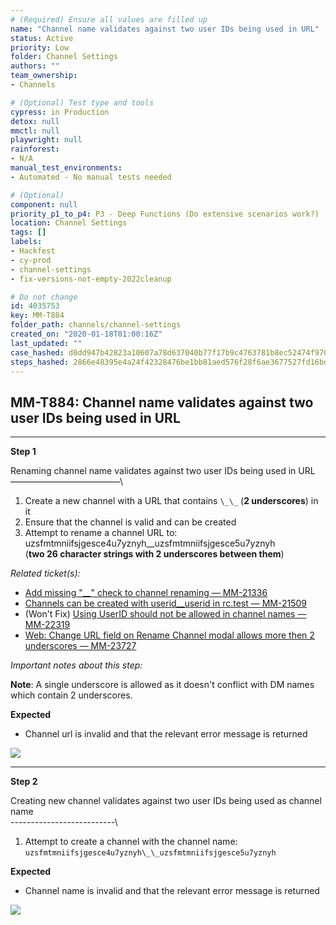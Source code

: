 ```yaml
---
# (Required) Ensure all values are filled up
name: "Channel name validates against two user IDs being used in URL"
status: Active
priority: Low
folder: Channel Settings
authors: ""
team_ownership: 
- Channels

# (Optional) Test type and tools
cypress: in Production
detox: null
mmctl: null
playwright: null
rainforest: 
- N/A
manual_test_environments: 
- Automated - No manual tests needed

# (Optional)
component: null
priority_p1_to_p4: P3 - Deep Functions (Do extensive scenarios work?)
location: Channel Settings
tags: []
labels: 
- Hackfest
- cy-prod
- channel-settings
- fix-versions-not-empty-2022cleanup

# Do not change
id: 4035753
key: MM-T884
folder_path: channels/channel-settings
created_on: "2020-01-18T01:00:16Z"
last_updated: ""
case_hashed: d0dd947b42823a10607a78d637040b77f17b9c4763781b8ec52474f97071cabf49f21cc2e85bd7612aceaa2948401f3c
steps_hashed: 2866e48395e4a24f42328476be1bb81aed576f28f6ae3677527fd16bdc2a7d71e0471f597cd5c655ec0d7cf506c431b6
---
```


## MM-T884: Channel name validates against two user IDs being used in URL

---

**Step 1**

Renaming channel name validates against two user IDs being used in URL\
–––––––––––––––––––––––––\\

1. Create a new channel with a URL that contains `\_\_` (**2 underscores**) in it
2. Ensure that the channel is valid and can be created
3. Attempt to rename a channel URL to: uzsfmtmniifsjgesce4u7yznyh\_\_uzsfmtmniifsjgesce5u7yznyh
   \
   (**two 26 character strings with 2 underscores between them**)

_Related ticket(s):_

- [Add missing "\_\_" check to channel renaming — MM-21336](https://mattermost.atlassian.net/browse/MM-21336)
- [Channels can be created with userid\_\_userid in rc.test — MM-21509](https://mattermost.atlassian.net/browse/MM-21509)
- (Won't Fix) [Using UserID should not be allowed in channel names — MM-22319](https://mattermost.atlassian.net/browse/MM-22319)
- [Web: Change URL field on Rename Channel modal allows more then 2 underscores — MM-23727](https://mattermost.atlassian.net/browse/MM-23727)

_Important notes about this step:_

**Note**: A single underscore is allowed as it doesn't conflict with DM names which contain 2 underscores.

**Expected**

- Channel url is invalid and that the relevant error message is returned

![](https://smartbear-tm4j-prod-us-west-2-attachment-rich-text.s3.us-west-2.amazonaws.com/embedded-f3277290f945470c4add5d21ef3dc7ca7b74388fc7152bfb6b99ae58c66a95a8-1589215826306-1589215826306.png)

---

**Step 2**

Creating new channel validates against two user IDs being used as channel name\
\--------------------------\\

1. Attempt to create a channel with the channel name: `uzsfmtmniifsjgesce4u7yznyh\_\_uzsfmtmniifsjgesce5u7yznyh`

**Expected**

- Channel name is invalid and that the relevant error message is returned

![](https://smartbear-tm4j-prod-us-west-2-attachment-rich-text.s3.us-west-2.amazonaws.com/embedded-f3277290f945470c4add5d21ef3dc7ca7b74388fc7152bfb6b99ae58c66a95a8-1589215988436-1589215988436.png)
